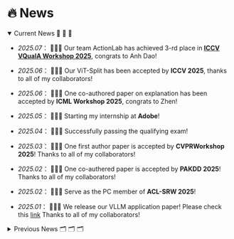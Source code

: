 # 🔥 News 
<details open>
<summary>Current News 📣 📣 📣</summary>
<div markdown="1">

- *2025.07*：&nbsp;🎉🎉🎉 Our team ActionLab has achieved 3-rd place in [**ICCV VQualA Workshop 2025**](https://codalab.lisn.upsaclay.fr/competitions/23016#results), congrats to Anh Dao!

- *2025.06*：&nbsp;🎉🎉🎉 Our ViT-Split has been accepted by **ICCV 2025**, thanks to all of my collaborators!

- *2025.06*：&nbsp;🎉🎉🎉 One co-authored paper on explanation has been accepted by **ICML Workshop 2025**, congrats to Zhen!

- *2025.05*：&nbsp;🎉🎉🎉 Starting my internship at **Adobe**!

- *2025.04*：&nbsp;🎉🎉🎉 Successfully passing the qualifying exam!

- *2025.03*：&nbsp;🎉🎉🎉 One first author paper is accepted by **CVPRWorkshop 2025**! Thanks to all of my collaborators!

- *2025.02*：&nbsp;🎉🎉🎉 One co-authered paper is accepted by **PAKDD 2025**! Thanks to all of my collaborators!

- *2025.02*：&nbsp;🎉🎉🎉 Serve as the PC member of **ACL-SRW 2025**! 

- *2025.01*：&nbsp;🎉🎉🎉 We release our VLLM application paper! Please check this [link](https://arxiv.org/pdf/2501.02765) Thanks to all of my collaborators! 

</div>
</details>

<details close>
<summary>Previous News 🗂️ 🗂️ 🗂️
</summary>
<div markdown="1">

- *2024.12*：&nbsp;🎉🎉🎉 We release our VLLM application paper list repo! Please check this [link](https://github.com/JackYFL/awesome-VLLMs). Hope this repo will benefit the VLLM research community. Thanks to all of my collaborators! 

- *2024.09*：&nbsp;🎉🎉🎉 One co-authored paper has been accepted by **EMNLP2024**! Thanks to all of my collaborators!

- *2024.07*：&nbsp;🎉🎉🎉 One first author paper has been accepted by **ECCV2024**! Thanks to all of my co-authors, you are awesome !!!

- *2024.05*: &nbsp;🎉🎉🎉 Starting my internship at **Bosch**!

- *2023.08*: &nbsp;🎉 One paper is accepted by **BMVC**! 

- *2023.08*: &nbsp;🎉 Starting my Ph. D. journey at **MSU**! 

- *2023.06*: &nbsp;🎉 One paper is accepted by **CVPR 2023**. 

</div>
</details>